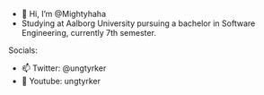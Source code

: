 - 👋 Hi, I’m @Mightyhaha
- Studying at Aalborg University pursuing a bachelor in Software Engineering, currently 7th semester.

Socials:
- 📫 Twitter: @ungtyrker
- 🎥 Youtube: ungtyrker
